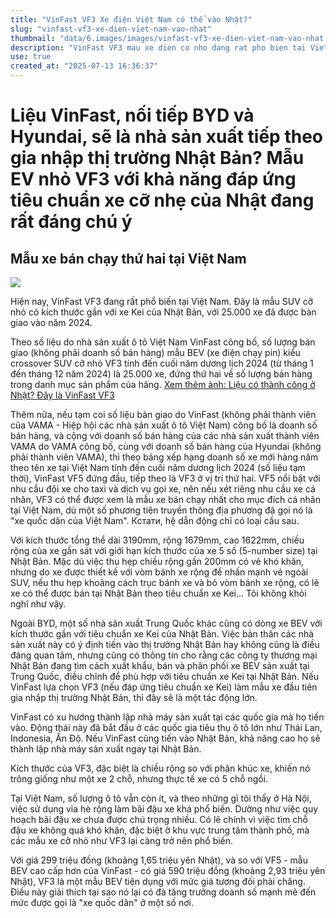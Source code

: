 ```yaml
---
title: "VinFast VF3 Xe điện Việt Nam có thể vào Nhật?"
slug: "vinfast-vf3-xe-dien-viet-nam-vao-nhat"
thumbnail: "data/6.images/images/vinfast-vf3-xe-dien-viet-nam-vao-nhat.webp"
description: "VinFast VF3 mau xe dien co nho dang rat pho bien tai Viet Nam co kich thuoc gan voi xe Kei cua Nhat va tiem nang gia nhap thi truong nay."
use: true
created_at: "2025-07-13 16:36:37"
---
```


# Liệu VinFast, nối tiếp BYD và Hyundai, sẽ là nhà sản xuất tiếp theo gia nhập thị trường Nhật Bản? Mẫu EV nhỏ VF3 với khả năng đáp ứng tiêu chuẩn xe cỡ nhẹ của Nhật đang rất đáng chú ý

## Mẫu xe bán chạy thứ hai tại Việt Nam

![](/images/20250713-00010000-wcartop-000-1-view.webp)

Hiện nay, VinFast VF3 đang rất phổ biến tại Việt Nam. Đây là mẫu SUV cỡ nhỏ có kích thước gần với xe Kei của Nhật Bản, với 25.000 xe đã được bàn giao vào năm 2024.

Theo số liệu do nhà sản xuất ô tô Việt Nam VinFast công bố, số lượng bàn giao (không phải doanh số bán hàng) mẫu BEV (xe điện chạy pin) kiểu crossover SUV cỡ nhỏ VF3 tính đến cuối năm dương lịch 2024 (từ tháng 1 đến tháng 12 năm 2024) là 25.000 xe, đứng thứ hai về số lượng bán hàng trong danh mục sản phẩm của hãng.
[Xem thêm ảnh: Liệu có thành công ở Nhật? Đây là VinFast VF3](https://www.webcartop.jp/?attachment_id=1660325)

Thêm nữa, nếu tạm coi số liệu bàn giao do VinFast (không phải thành viên của VAMA - Hiệp hội các nhà sản xuất ô tô Việt Nam) công bố là doanh số bán hàng, và cộng với doanh số bán hàng của các nhà sản xuất thành viên VAMA do VAMA công bố, cùng với doanh số bán hàng của Hyundai (không phải thành viên VAMA), thì theo bảng xếp hạng doanh số xe mới hàng năm theo tên xe tại Việt Nam tính đến cuối năm dương lịch 2024 (số liệu tạm thời), VinFast VF5 đứng đầu, tiếp theo là VF3 ở vị trí thứ hai. VF5 nổi bật với nhu cầu đội xe cho taxi và dịch vụ gọi xe, nên nếu xét riêng nhu cầu xe cá nhân, VF3 có thể được xem là mẫu xe bán chạy nhất cho mục đích cá nhân tại Việt Nam, dù một số phương tiện truyền thông địa phương đã gọi nó là "xe quốc dân của Việt Nam". Кстати, hệ dẫn động chỉ có loại cầu sau.

Với kích thước tổng thể dài 3190mm, rộng 1679mm, cao 1622mm, chiều rộng của xe gần sát với giới hạn kích thước của xe 5 số (5-number size) tại Nhật Bản. Mặc dù việc thu hẹp chiều rộng gần 200mm có vẻ khó khăn, nhưng do xe được thiết kế với vòm bánh xe rộng để nhấn mạnh vẻ ngoài SUV, nếu thu hẹp khoảng cách trục bánh xe và bỏ vòm bánh xe rộng, có lẽ xe có thể được bán tại Nhật Bản theo tiêu chuẩn xe Kei... Tôi không khỏi nghĩ như vậy.

Ngoài BYD, một số nhà sản xuất Trung Quốc khác cũng có dòng xe BEV với kích thước gần với tiêu chuẩn xe Kei của Nhật Bản. Việc bản thân các nhà sản xuất này có ý định tiến vào thị trường Nhật Bản hay không cũng là điều đáng quan tâm, nhưng cũng có thông tin cho rằng các công ty thương mại Nhật Bản đang tìm cách xuất khẩu, bán và phân phối xe BEV sản xuất tại Trung Quốc, điều chỉnh để phù hợp với tiêu chuẩn xe Kei tại Nhật Bản. Nếu VinFast lựa chọn VF3 (nếu đáp ứng tiêu chuẩn xe Kei) làm mẫu xe đầu tiên gia nhập thị trường Nhật Bản, thì đây sẽ là một tác động lớn.

VinFast có xu hướng thành lập nhà máy sản xuất tại các quốc gia mà họ tiến vào. Động thái này đã bắt đầu ở các quốc gia tiêu thụ ô tô lớn như Thái Lan, Indonesia, Ấn Độ. Nếu VinFast cũng tiến vào Nhật Bản, khả năng cao họ sẽ thành lập nhà máy sản xuất ngay tại Nhật Bản.

Kích thước của VF3, đặc biệt là chiều rộng so với phân khúc xe, khiến nó trông giống như một xe 2 chỗ, nhưng thực tế xe có 5 chỗ ngồi.

Tại Việt Nam, số lượng ô tô vẫn còn ít, và theo những gì tôi thấy ở Hà Nội, việc sử dụng vỉa hè rộng làm bãi đậu xe khá phổ biến. Dường như việc quy hoạch bãi đậu xe chưa được chú trọng nhiều. Có lẽ chính vì việc tìm chỗ đậu xe không quá khó khăn, đặc biệt ở khu vực trung tâm thành phố, mà các mẫu xe cỡ nhỏ như VF3 lại càng trở nên phổ biến.

Với giá 299 triệu đồng (khoảng 1,65 triệu yên Nhật), và so với VF5 - mẫu BEV cao cấp hơn của VinFast - có giá 590 triệu đồng (khoảng 2,93 triệu yên Nhật), VF3 là một mẫu BEV tiện dụng với mức giá tương đối phải chăng. Điều này giải thích tại sao nó lại có đà tăng trưởng doanh số mạnh mẽ đến mức được gọi là "xe quốc dân" ở một số nơi.